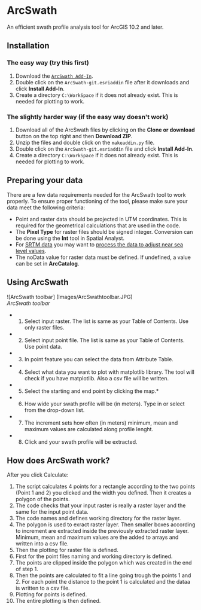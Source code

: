 # ArcSwath
An efficient swath profile analysis tool for ArcGIS 10.2 and later.

## Installation
### The easy way (try this first)

1. Download the [`ArcSwath Add-In`](ArcSwath-git.esriaddin).
2. Double click on the `ArcSwath-git.esriaddin` file after it downloads and click **Install Add-In**.
3. Create a directory `C:\WorkSpace` if it does not already exist. This is needed for plotting to work.

### The slightly harder way (if the easy way doesn't work)
1. Download all of the ArcSwath files by clicking on the **Clone or download** button on the top right and then **Download ZIP**.
2. Unzip the files and double click on the `makeaddin.py` file.
3. Double click on the `ArcSwath-git.esriaddin` file and click **Install Add-In**.
4. Create a directory `C:\WorkSpace` if it does not already exist. This is needed for plotting to work.

## Preparing your data
There are a few data requirements needed for the ArcSwath tool to work properly. To ensure proper functioning of the tool, please make sure your data meet the following criteria:

- Point and raster data should be projected in UTM coordinates. This is required for the geometrical calculations that are used in the code.
- The **Pixel Type** for raster files should be signed integer. Conversion can be done using the **Int** tool in Spatial Analyst.
- For [SRTM data](http://www.cgiar-csi.org/data/srtm-90m-digital-elevation-database-v4-1) you may want to [process the data to adjust near sea level values](http://mappingcenter.esri.com/index.cfm?fa=ask.answers&q=1686).
- The noData value for raster data must be defined. If undefined, a value can be set in **ArcCatalog**.

## Using ArcSwath
![ArcSwath toolbar] (Images/ArcSwathtoolbar.JPG) <br/>
*ArcSwath toolbar*
* 1. Select input raster. The list is same as your Table of Contents. Use only raster files.
* 2. Select input point file. The list is same as your Table of Contents. Use point data.
* 3. In point feature you can select the data from Attribute Table.
* 4. Select what data you want to plot with matplotlib library. The tool will check if you have matplotlib. Also a csv file will be written.
* 5. Select the starting and end point by clicking the map.*
* 6. How wide your swath profile will be (in meters). Type in or select from the drop-down list.
* 7. The increment sets how often (in meters) minimum, mean and maximum values are calculated along profile lenght.
* 8. Click and your swath profile will be extracted.

## How does ArcSwath work?

After you click Calculate: <br/>
1. The script calculates 4 points for a rectangle according to the two points (Point 1 and 2) you clicked and the width you defined. Then it creates a polygon of the points. <br/>
2. The code checks that your input raster is really a raster layer and the same for the input point data. <br/>
3. The code names and defines working directory for the raster layer. <br/>
4. The polygon is used to exract raster layer. Then smaller boxes according to increment are extracted inside the previously extracted raster layer. Minimum, mean and maximum values are the added to arrays and written into a csv file. <br/>
5. Then the plotting for raster file is defined. <br/>
6. First for the point files naming and working directory is defined. <br/>
7. The points are clipped inside the polygon which was created in the end of step 1. <br/>
8. Then the points are calculated to fit a line going trough the points 1 and 2. For each point the distance to the point 1 is calculated and the dataa is written to a csv file. <br/>
9. Plotting for points is defined. <br/>
10. The entire plotting is then defined. <br/>

